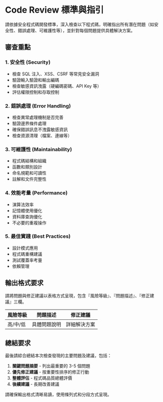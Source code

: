# Code Review 標準與指引

請依據安全程式碼開發標準，深入檢查以下程式碼，明確指出所有潛在問題（如安全性、錯誤處理、可維護性等），並針對每個問題提供具體解決方案。

## 審查重點

### 1. 安全性 (Security)
- 檢查 SQL 注入、XSS、CSRF 等常見安全漏洞
- 驗證輸入驗證和輸出編碼
- 檢查敏感資訊洩露（硬編碼密碼、API Key 等）
- 評估權限控制和存取控制

### 2. 錯誤處理 (Error Handling)
- 檢查異常處理機制是否完善
- 驗證邊界條件處理
- 確保錯誤訊息不洩露敏感資訊
- 檢查資源清理（檔案、連線等）

### 3. 可維護性 (Maintainability)
- 程式碼結構和組織
- 函數和類別設計
- 命名規範和可讀性
- 註解和文件完整性

### 4. 效能考量 (Performance)
- 演算法效率
- 記憶體使用優化
- 資料庫查詢優化
- 不必要的重複操作

### 5. 最佳實踐 (Best Practices)
- 設計模式應用
- 程式碼重構建議
- 測試覆蓋率考量
- 依賴管理

## 輸出格式要求

請將問題與修正建議以表格方式呈現，包含『風險等級』、『問題描述』、『修正建議』三欄。

| 風險等級 | 問題描述 | 修正建議 |
|---------|---------|---------|
| 高/中/低 | 具體問題說明 | 詳細解決方案 |

## 總結要求

最後請綜合總結本次檢查發現的主要問題及建議，包括：

1. **關鍵問題摘要** - 列出最重要的 3-5 個問題
2. **優先修正建議** - 按重要性排序的修正行動
3. **整體評估** - 程式碼品質總體評價
4. **後續建議** - 長期改善建議

請確保輸出格式清晰易讀，使用條列式和分段方式呈現。
